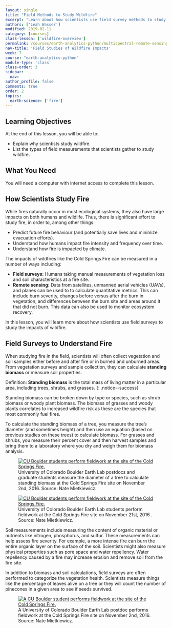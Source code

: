 ```yaml
---
layout: single
title: "Field Methods to Study Wildfire"
excerpt: "Learn about how scientists use field survey methods to study the impacts of wildfire through measurements of biomass and soil."
authors: ['Leah Wasser']
modified: 2019-02-11
category: [courses]
class-lesson: ['wildfire-overview']
permalink: /courses/earth-analytics-python/multispectral-remote-sensing-in-python/wildfire-field-methods/
nav-title: 'Field Studies of Wildfire Impacts'
week: 7
course: "earth-analytics-python"
module-type: 'class'
class-order: 3
sidebar:
  nav:
author_profile: false
comments: true
order: 2
topics:
  earth-science: ['fire']
---
```

<div class='notice--success' markdown="1">

## <i class="fa fa-graduation-cap" aria-hidden="true"></i> Learning Objectives

At the end of this lesson, you will be able to:

* Explain why scientists study wildfire.
* List the types of field measurements that scientists gather to study wildfire.


## <i class="fa fa-check-square-o fa-2" aria-hidden="true"></i> What You Need

You will need a computer with internet access to complete this lesson.

</div>

## How Scientists Study Fire

While fires naturally occur in most ecological systems, they also have large impacts on both humans and wildlife. Thus, there is significant effort to study fire, in order to, among other things:

* Predict future fire behaviour (and potentially save lives and minimize evacuation efforts).
* Understand how humans impact fire intensity and frequency over time.
* Understand how fire is impacted by climate.

The impacts of wildfires like the Cold Springs Fire can be measured in a number of ways including:

* **Field surveys:** Humans taking manual measurements of vegetation loss and soil characteristics at a fire site.
* **Remote sensing:** Data from satellites, unmanned aerial vehicles (UAVs), and planes can be used to to calculate quantitative metrics. This can include burn severity, changes before versus after the burn in vegetation, and differences between the burn site and areas around it that did not burn. This data can also be used to monitor ecosystem recovery. 

In this lesson, you will learn more about how scientists use field surveys to study the impacts of wildfire.  


## Field Surveys to Understand Fire

When studying fire in the field, scientists will often collect vegetation and soil samples either before and after fire or in burned and unburned areas. From vegetation surveys and sample collection, they can calculate **standing biomass** or measure soil properties. 

<i class="fa fa-star"></i> Definition: **Standing biomass** is the total mass of living matter in a particular area, including trees, shrubs, and grasses.
{: .notice--success}

Standing biomass can be broken down by type or species, such as shrub biomass or woody plant biomass. The biomass of grasses and woody plants correlates to increased wildfire risk as these are the species that most commonly fuel fires. 

To calculate the standing biomass of a tree, you measure the tree’s diameter (and sometimes height) and then use an equation (based on previous studies on these trees) to calculate biomass. For grasses and shrubs, you measure their percent cover and then harvest samples and bring them to a laboratory where you dry and weigh them for biomass analysis. 

<figure>
  <a href="{{ site.url }}/images/courses/earth-analytics/science/cold-springs-fire/students-fieldwork-cold-springs-fire-1.jpg">
    <img src="{{ site.url }}/images/courses/earth-analytics/science/cold-springs-fire/students-fieldwork-cold-springs-fire-1.jpg" alt="CU Boulder students perform fieldwork at the site of the Cold Springs Fire.">
  </a>
  <figcaption>University of Colorado Boulder Earth Lab postdocs and graduate students measure the diameter of a tree to calculate standing biomass at the Cold Springs Fire site on November 2nd, 2016. Source: Nate Mietkiewicz.
  </figcaption>
</figure>

<figure>
  <a href="{{ site.url }}/images/courses/earth-analytics/science/cold-springs-fire/students-fieldwork-cold-springs-fire-3.jpg">
    <img src="{{ site.url }}/images/courses/earth-analytics/science/cold-springs-fire/students-fieldwork-cold-springs-fire-3.jpg" alt="CU Boulder students perform fieldwork at the site of the Cold Springs Fire.">
  </a>
  <figcaption>University of Colorado Boulder Earth Lab students perform fieldwork at the Cold Springs Fire site on November 21st, 2016 . Source: Nate Mietkiewicz.
  </figcaption>
</figure>


Soil measurements include measuring the content of organic material or nutrients like nitrogen, phosphorus, and sulfur. These measurements can help assess fire severity. For example, a more intense fire can burn the entire organic layer on the surface of the soil. Scientists might also measure physical properties such as pore space and water repellency. Water repellency caused by a fire may increase erosion and remove soil from the fire site. 

In addition to biomass and soil calculations,  field surveys are often performed to categorize the vegetation health. Scientists measure things like the percentage of leaves alive on a tree or they will count the number of pinecones in a given area to see if seeds survived. 


<figure>
  <a href="{{ site.url }}/images/courses/earth-analytics/science/cold-springs-fire/students-fieldwork-cold-springs-fire-2.jpg">
    <img src="{{ site.url }}/images/courses/earth-analytics/science/cold-springs-fire/students-fieldwork-cold-springs-fire-2.jpg" alt="A CU Boulder student performs fieldwork at the site of the Cold Springs Fire.">
  </a>
  <figcaption>A University of Colorado Boulder Earth Lab postdoc performs fieldwork at the Cold Springs Fire site on November 2nd, 2016. Source: Nate Mietkiewicz.
  </figcaption>
</figure>


